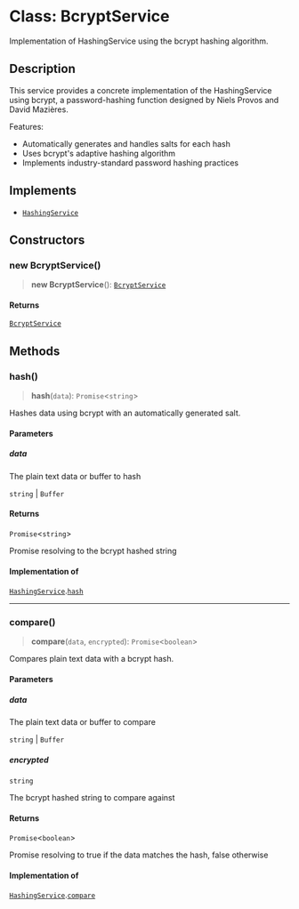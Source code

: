 # Class: BcryptService

Implementation of HashingService using the bcrypt hashing algorithm.

## Description

This service provides a concrete implementation of the HashingService using bcrypt,
a password-hashing function designed by Niels Provos and David Mazières.

Features:
- Automatically generates and handles salts for each hash
- Uses bcrypt's adaptive hashing algorithm
- Implements industry-standard password hashing practices

## Implements

- [`HashingService`](../../hashing.service/classes/HashingService.md)

## Constructors

### new BcryptService()

> **new BcryptService**(): [`BcryptService`](BcryptService.md)

#### Returns

[`BcryptService`](BcryptService.md)

## Methods

### hash()

> **hash**(`data`): `Promise`\<`string`\>

Hashes data using bcrypt with an automatically generated salt.

#### Parameters

##### data

The plain text data or buffer to hash

`string` | `Buffer`

#### Returns

`Promise`\<`string`\>

Promise resolving to the bcrypt hashed string

#### Implementation of

[`HashingService`](../../hashing.service/classes/HashingService.md).[`hash`](../../hashing.service/classes/HashingService.md#hash)

***

### compare()

> **compare**(`data`, `encrypted`): `Promise`\<`boolean`\>

Compares plain text data with a bcrypt hash.

#### Parameters

##### data

The plain text data or buffer to compare

`string` | `Buffer`

##### encrypted

`string`

The bcrypt hashed string to compare against

#### Returns

`Promise`\<`boolean`\>

Promise resolving to true if the data matches the hash, false otherwise

#### Implementation of

[`HashingService`](../../hashing.service/classes/HashingService.md).[`compare`](../../hashing.service/classes/HashingService.md#compare)
